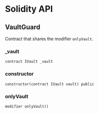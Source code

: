 # Solidity API

## VaultGuard

Contract that shares the modifier `onlyVault`.

### _vault

```solidity
contract IVault _vault
```

### constructor

```solidity
constructor(contract IVault vault) public
```

### onlyVault

```solidity
modifier onlyVault()
```


